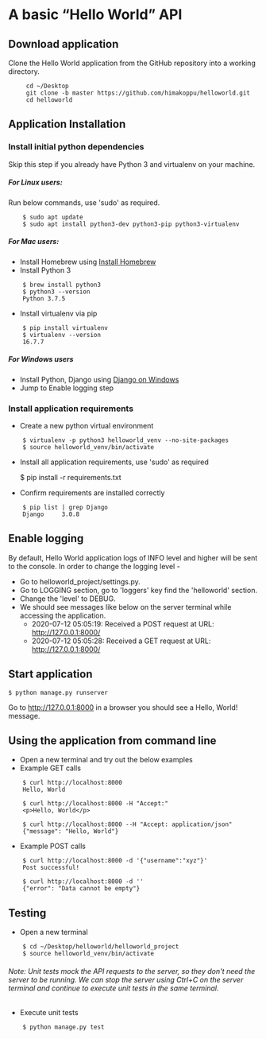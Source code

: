 # A basic “Hello World” API

## Download application
Clone the Hello World application from the GitHub repository into a working directory.

```
     cd ~/Desktop
     git clone -b master https://github.com/himakoppu/helloworld.git 
     cd helloworld
```

## Application Installation 

### Install initial python dependencies
Skip this step if you already have Python 3 and virtualenv on your machine.

##### For Linux users: 
Run below commands, use 'sudo' as required. 
```
    $ sudo apt update
    $ sudo apt install python3-dev python3-pip python3-virtualenv
```
##### For Mac users:
- Install Homebrew using [Install Homebrew]
- Install Python 3
```
    $ brew install python3
    $ python3 --version
    Python 3.7.5
```   
- Install virtualenv via pip
```
    $ pip install virtualenv
    $ virtualenv --version
    16.7.7
```
##### For Windows users
- Install Python, Django using [Django on Windows]
- Jump to Enable logging step


### Install application requirements
- Create a new python virtual environment
```
    $ virtualenv -p python3 helloworld_venv --no-site-packages
    $ source helloworld_venv/bin/activate
```
- Install all application requirements, use 'sudo' as required


    $ pip install -r requirements.txt
    
- Confirm requirements are installed correctly
```
    $ pip list | grep Django
    Django     3.0.8
``` 


## Enable logging
By default, Hello World application logs of INFO level and higher will be sent to the console. In 
order to change the logging level -
- Go to helloworld_project/settings.py.
- Go to LOGGING section, go to 'loggers' key find the 'helloworld' section. 
- Change the 'level' to DEBUG.
- We should see messages like below on the server terminal while accessing the application.
    - 2020-07-12 05:05:19: Received a POST request at URL: http://127.0.0.1:8000/
    - 2020-07-12 05:05:28: Received a GET request at URL: http://127.0.0.1:8000/

## Start application


    $ python manage.py runserver
    
Go to http://127.0.0.1:8000 in a browser you should see a Hello, World! message.

## Using the application from command line
- Open a new terminal and try out the below examples
- Example GET calls
```
    $ curl http://localhost:8000
    Hello, World
    
    $ curl http://localhost:8000 -H "Accept:"
    <p>Hello, World</p>
    
    $ curl http://localhost:8000 --H "Accept: application/json"
    {"message": "Hello, World"}
```
- Example POST calls
```
    $ curl http://localhost:8000 -d '{"username":"xyz"}'
    Post successful!
    
    $ curl http://localhost:8000 -d ''
    {"error": "Data cannot be empty"}
```
## Testing
- Open a new terminal
```
    $ cd ~/Desktop/helloworld/helloworld_project
    $ source helloworld_venv/bin/activate
```  

###### Note: Unit tests mock the API requests to the server, so they don't need the server to be running. We can stop the server using Ctrl+C on the server terminal and continue to execute unit tests in the same terminal.

- Execute unit tests
```
    $ python manage.py test 
```    

[Install Homebrew]: https://osxdaily.com/2018/03/07/how-install-homebrew-mac-os
[Django on Windows]: https://docs.djangoproject.com/en/3.0/howto/windows